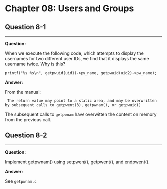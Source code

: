 # Chapter 08: Users and Groups

## Question 8-1
------------

**Question:**

When we execute the following code, which attempts to display the usernames for two different user IDs, we find that it displays the same username twice. Why is this?
```
printf("%s %s\n", getpwuid(uid1)->pw_name, getpwuid(uid2)->pw_name);
```
**Answer:**

From the manual:
```
 The return value may point to a static area, and may be overwritten by subsequent calls to getpwent(3), getpwnam(), or getpwuid()
```
The subsequent calls to `getpwnam` have overwitten the content on memory from the previous call.

## Question 8-2
------------

**Question:**

Implement getpwnam() using setpwent(), getpwent(), and endpwent().

**Answer:**

See `getpwnam.c`
